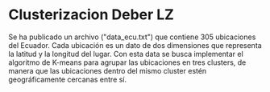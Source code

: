 # Clusterizacion Deber LZ
 Se ha publicado un archivo ("data_ecu.txt") que contiene 305 ubicaciones del Ecuador. Cada ubicación es un dato de dos dimensiones que representa la latitud y la longitud del lugar. Con esta data se busca  implementar el algoritmo de K-means para agrupar las ubicaciones en tres clusters, de manera que las ubicaciones dentro del mismo cluster estén geográficamente cercanas entre sí.
